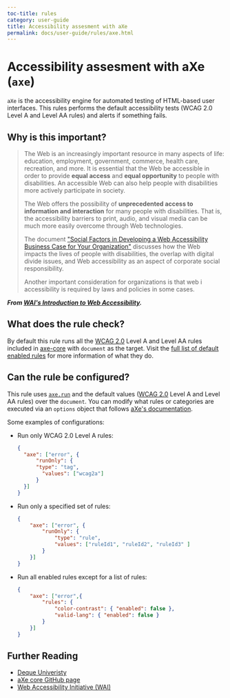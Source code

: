 ```yaml
---
toc-title: rules
category: user-guide
title: Accessibility assesment with aXe
permalink: docs/user-guide/rules/axe.html
---
```

# Accessibility assesment with aXe (`axe`)

`aXe` is the accessibility engine for automated testing of HTML-based
user interfaces. This rules performs the default accessibility tests
(WCAG 2.0 Level A and Level AA rules) and alerts if something fails.

## Why is this important?

> The Web is an increasingly important resource in many aspects
of life: education, employment, government, commerce, health care,
recreation, and more. It is essential that the Web be accessible
in order to provide **equal access** and **equal opportunity** to
people with disabilities. An accessible Web can also help people
with disabilities more actively participate in society.
>
> The Web offers the possibility of **unprecedented access to
information and interaction** for many people with disabilities.
That is, the accessibility barriers to print, audio, and visual
media can be much more easily overcome through Web technologies.
>
> The document ["Social Factors in Developing a Web Accessibility
Business Case for Your Organization"](https://www.w3.org/WAI/bcase/soc)
discusses how the Web impacts the lives of people with disabilities,
the overlap with digital divide issues, and Web accessibility as an
aspect of corporate social responsibility.
>
> Another important consideration for organizations is that web i
accessibility is required by laws and policies in some cases.

***From [WAI's Introduction to Web Accessibility](https://www.w3.org/WAI/intro/accessibility.php).***

## What does the rule check?

By default this rule runs all the [WCAG 2.0](https://www.w3.org/TR/WCAG20/)
Level A and Level AA rules included in [axe-core](https://github.com/dequelabs/axe-core/)
with `document` as the target. Visit the [full list of default enabled
rules](https://github.com/dequelabs/axe-core/blob/develop/doc/rule-descriptions.md)
for more information of what they do.

## Can the rule be configured?

This rule uses
[`axe.run`](https://github.com/dequelabs/axe-core/blob/develop/doc/API.md#api-name-axerun)
and the default values ([WCAG 2.0](https://www.w3.org/TR/WCAG20/)
Level A and Level AA rules) over the `document`. You can modify what
rules or categories are executed via an `options` object that follows
[aXe's documentation](https://github.com/dequelabs/axe-core/blob/develop/doc/API.md#options-parameter).

Some examples of configurations:

* Run only WCAG 2.0 Level A rules:

  ```json
  {
    "axe": ["error", {
        "runOnly": {
        "type": "tag",
          "values": ["wcag2a"]
        }
    }]
  }
  ```

* Run only a specified set of rules:

  ```json
  {
      "axe": ["error", {
          "runOnly": {
              "type": "rule",
              "values": ["ruleId1", "ruleId2", "ruleId3" ]
          }
      }]
  }
  ```

* Run all enabled rules except for a list of rules:

  ```json
  {
      "axe": ["error",{
          "rules": {
              "color-contrast": { "enabled": false },
              "valid-lang": { "enabled": false }
          }
      }]
  }
  ```

## Further Reading

* [Deque Univeristy](https://dequeuniversity.com/)
* [aXe core GitHub page](https://github.com/dequelabs/axe-core)
* [Web Accessibility Initiative (WAI)](https://www.w3.org/WAI/)
